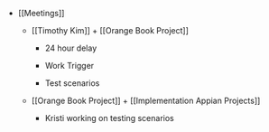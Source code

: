 - [[Meetings]]
	 - [[Timothy Kim]] + [[Orange Book Project]]
		 - 24 hour delay

		 - Work Trigger

		 - Test scenarios

	 - [[Orange Book Project]] + [[Implementation Appian Projects]]
		 - Kristi working on testing scenarios
